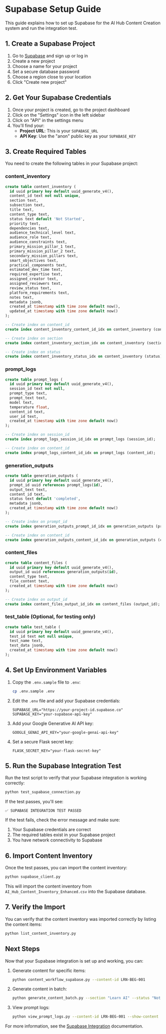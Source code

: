 # Supabase Setup Guide

This guide explains how to set up Supabase for the AI Hub Content Creation system and run the integration test.

## 1. Create a Supabase Project

1. Go to [Supabase](https://supabase.com/) and sign up or log in
2. Create a new project
3. Choose a name for your project
4. Set a secure database password
5. Choose a region close to your location
6. Click "Create new project"

## 2. Get Your Supabase Credentials

1. Once your project is created, go to the project dashboard
2. Click on the "Settings" icon in the left sidebar
3. Click on "API" in the settings menu
4. You'll find your:
   - **Project URL**: This is your `SUPABASE_URL`
   - **API Key**: Use the "anon" public key as your `SUPABASE_KEY`

## 3. Create Required Tables

You need to create the following tables in your Supabase project:

### content_inventory

```sql
create table content_inventory (
  id uuid primary key default uuid_generate_v4(),
  content_id text not null unique,
  section text,
  subsection text,
  title text,
  content_type text,
  status text default 'Not Started',
  priority text,
  dependencies text,
  audience_technical_level text,
  audience_role text,
  audience_constraints text,
  primary_mission_pillar_1 text,
  primary_mission_pillar_2 text,
  secondary_mission_pillars text,
  smart_objectives text,
  practical_components text,
  estimated_dev_time text,
  required_expertise text,
  assigned_creator text,
  assigned_reviewers text,
  review_status text,
  platform_requirements text,
  notes text,
  metadata jsonb,
  created_at timestamp with time zone default now(),
  updated_at timestamp with time zone default now()
);

-- Create index on content_id
create index content_inventory_content_id_idx on content_inventory (content_id);

-- Create index on section
create index content_inventory_section_idx on content_inventory (section);

-- Create index on status
create index content_inventory_status_idx on content_inventory (status);
```

### prompt_logs

```sql
create table prompt_logs (
  id uuid primary key default uuid_generate_v4(),
  session_id text not null,
  prompt_type text,
  prompt_text text,
  model text,
  temperature float,
  content_id text,
  user_id text,
  created_at timestamp with time zone default now()
);

-- Create index on session_id
create index prompt_logs_session_id_idx on prompt_logs (session_id);

-- Create index on content_id
create index prompt_logs_content_id_idx on prompt_logs (content_id);
```

### generation_outputs

```sql
create table generation_outputs (
  id uuid primary key default uuid_generate_v4(),
  prompt_id uuid references prompt_logs(id),
  output_text text,
  content_id text,
  status text default 'completed',
  metadata jsonb,
  created_at timestamp with time zone default now()
);

-- Create index on prompt_id
create index generation_outputs_prompt_id_idx on generation_outputs (prompt_id);

-- Create index on content_id
create index generation_outputs_content_id_idx on generation_outputs (content_id);
```

### content_files

```sql
create table content_files (
  id uuid primary key default uuid_generate_v4(),
  output_id uuid references generation_outputs(id),
  content_type text,
  file_content text,
  created_at timestamp with time zone default now()
);

-- Create index on output_id
create index content_files_output_id_idx on content_files (output_id);
```

### test_table (Optional, for testing only)

```sql
create table test_table (
  id uuid primary key default uuid_generate_v4(),
  test_id text not null unique,
  test_name text,
  test_data jsonb,
  created_at timestamp with time zone default now()
);
```

## 4. Set Up Environment Variables

1. Copy the `.env.sample` file to `.env`:
   ```bash
   cp .env.sample .env
   ```

2. Edit the `.env` file and add your Supabase credentials:
   ```
   SUPABASE_URL="https://your-project-id.supabase.co"
   SUPABASE_KEY="your-supabase-api-key"
   ```

3. Add your Google Generative AI API key:
   ```
   GOOGLE_GENAI_API_KEY="your-google-genai-api-key"
   ```

4. Set a secure Flask secret key:
   ```
   FLASK_SECRET_KEY="your-flask-secret-key"
   ```

## 5. Run the Supabase Integration Test

Run the test script to verify that your Supabase integration is working correctly:

```bash
python test_supabase_connection.py
```

If the test passes, you'll see:
```
✅ SUPABASE INTEGRATION TEST PASSED
```

If the test fails, check the error message and make sure:
1. Your Supabase credentials are correct
2. The required tables exist in your Supabase project
3. You have network connectivity to Supabase

## 6. Import Content Inventory

Once the test passes, you can import the content inventory:

```bash
python supabase_client.py
```

This will import the content inventory from `AI_Hub_Content_Inventory_Enhanced.csv` into the Supabase database.

## 7. Verify the Import

You can verify that the content inventory was imported correctly by listing the content items:

```bash
python list_content_inventory.py
```

## Next Steps

Now that your Supabase integration is set up and working, you can:

1. Generate content for specific items:
   ```bash
   python content_workflow_supabase.py --content-id LRN-BEG-001
   ```

2. Generate content in batch:
   ```bash
   python generate_content_batch.py --section "Learn AI" --status "Not Started"
   ```

3. View prompt logs:
   ```bash
   python view_prompt_logs.py --content-id LRN-BEG-001 --show-content
   ```

For more information, see the [Supabase Integration](SUPABASE_INTEGRATION.md) documentation.
